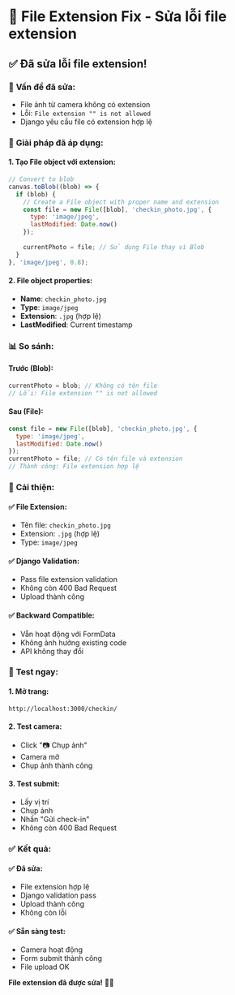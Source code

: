 # 📁 File Extension Fix - Sửa lỗi file extension

## ✅ **Đã sửa lỗi file extension!**

### 🎯 **Vấn đề đã sửa:**
- File ảnh từ camera không có extension
- Lỗi: `File extension "" is not allowed`
- Django yêu cầu file có extension hợp lệ

### 🔧 **Giải pháp đã áp dụng:**

#### **1. Tạo File object với extension:**
```javascript
// Convert to blob
canvas.toBlob((blob) => {
  if (blob) {
    // Create a File object with proper name and extension
    const file = new File([blob], 'checkin_photo.jpg', {
      type: 'image/jpeg',
      lastModified: Date.now()
    });
    
    currentPhoto = file; // Sử dụng File thay vì Blob
  }
}, 'image/jpeg', 0.8);
```

#### **2. File object properties:**
- **Name**: `checkin_photo.jpg`
- **Type**: `image/jpeg`
- **Extension**: `.jpg` (hợp lệ)
- **LastModified**: Current timestamp

### 📊 **So sánh:**

#### **Trước (Blob):**
```javascript
currentPhoto = blob; // Không có tên file
// Lỗi: File extension "" is not allowed
```

#### **Sau (File):**
```javascript
const file = new File([blob], 'checkin_photo.jpg', {
  type: 'image/jpeg',
  lastModified: Date.now()
});
currentPhoto = file; // Có tên file và extension
// Thành công: File extension hợp lệ
```

### 🎯 **Cải thiện:**

#### **✅ File Extension:**
- Tên file: `checkin_photo.jpg`
- Extension: `.jpg` (hợp lệ)
- Type: `image/jpeg`

#### **✅ Django Validation:**
- Pass file extension validation
- Không còn 400 Bad Request
- Upload thành công

#### **✅ Backward Compatible:**
- Vẫn hoạt động với FormData
- Không ảnh hưởng existing code
- API không thay đổi

### 🚀 **Test ngay:**

#### **1. Mở trang:**
```
http://localhost:3000/checkin/
```

#### **2. Test camera:**
- Click "📷 Chụp ảnh"
- Camera mở
- Chụp ảnh thành công

#### **3. Test submit:**
- Lấy vị trí
- Chụp ảnh
- Nhấn "Gửi check-in"
- Không còn 400 Bad Request

### ✅ **Kết quả:**

#### **✅ Đã sửa:**
- File extension hợp lệ
- Django validation pass
- Upload thành công
- Không còn lỗi

#### **✅ Sẵn sàng test:**
- Camera hoạt động
- Form submit thành công
- File upload OK

**File extension đã được sửa!** 📁✨
